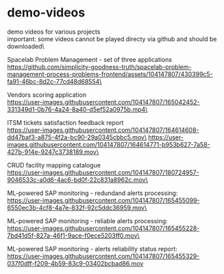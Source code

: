 # demo-videos
demo videos for various projects\
important: some videos cannot be played directy via github and should be downloaded\

Spacelab Problem Management - set of three applications\
https://github.com/simplicity-goodness-truth/spacelab-problem-management-process-problems-frontend/assets/104147807/430399c5-fa91-46bc-8d2c-77cd48d68554\

Vendors scoring application\
https://user-images.githubusercontent.com/104147807/165042452-331349d1-0b76-4a24-8a40-d5ef52a0975b.mp4\

ITSM tickets satisfaction feedback report\
https://user-images.githubusercontent.com/104147807/164614608-dd47baf3-a875-4f2a-bc90-29a0345cbbc5.mov\
https://user-images.githubusercontent.com/104147807/164614771-b953b627-7a58-427b-914e-9247c3738189.mov\

CRUD facility mapping catalogue\
https://user-images.githubusercontent.com/104147807/180724957-9046533c-a0d6-4ac6-bd0f-22c831a8962c.mov\

ML-powered SAP monitoring - redundand alerts processing:\
https://user-images.githubusercontent.com/104147807/165455099-6550ec3b-4cf8-4a7e-832f-92c5ddc36959.mov\

ML-powered SAP monitoring - reliable alerts processing:\
https://user-images.githubusercontent.com/104147807/165455228-7bd41d5f-827a-46f1-9ace-f0ece5203ff0.mov\

ML-powered SAP monitoring - alerts reliability status report:\
https://user-images.githubusercontent.com/104147807/165455329-037f0dff-f209-4b59-83c9-03402bcbad86.mov




